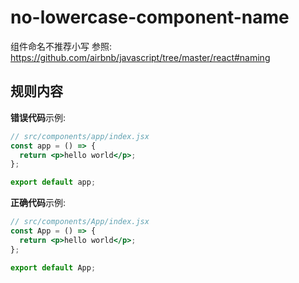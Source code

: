 # no-lowercase-component-name

组件命名不推荐小写
参照: https://github.com/airbnb/javascript/tree/master/react#naming

## 规则内容

**错误代码**示例:

```jsx
// src/components/app/index.jsx
const app = () => {
  return <p>hello world</p>;
};

export default app;
```

**正确代码**示例:

```jsx
// src/components/App/index.jsx
const App = () => {
  return <p>hello world</p>;
};

export default App;
```
